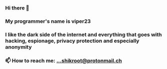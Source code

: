 ### Hi there 👋
### My programmer's name is viper23 

### I like the dark side of the internet and everything that goes with hacking, espionage, privacy protection and especially anonymity

### 📫 How to reach me: ...shikroot@protonmail.ch
<!--
**tonycarlin2306/tonycarlin2306** is a ✨ _special_ ✨ repository because its `README.md` (this file) appears on your GitHub profile.

Here are some ideas to get you started:

- 🔭 I’m currently working on ...
- 🌱 I’m currently learning ..Django and some others library in python like matplolib cryptography ....
 👯 I’m looking to collaborate on ...
- 🤔 I’m looking for help with ...
- 💬 Ask me about ...
- 📫 How to reach me: ...shikroot@protonmail.ch
- 😄 Pronouns: ...
- ⚡ Fun fact: ...
-->
